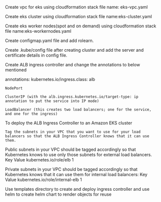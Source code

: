 Create vpc for eks using cloudformation stack file name: eks-vpc.yaml







Create eks cluster using cloudformation stack file name:eks-cluster.yaml




Create eks worker nodes(spot and on demand) using cloudformation stack file name:eks-workernodes.yaml



Create configmap.yaml file and add rolearn.





Create .kube/config file after creating cluster and add the server and certificate details in config file.

Create ALB ingress controller and change the annotations to below mentioned

annotations:
    kubernetes.io/ingress.class: alb



    NodePort

    ClusterIP (with the alb.ingress.kubernetes.io/target-type: ip annotation to put the service into IP mode)

    LoadBalancer (this creates two load balancers; one for the service, and one for the ingress)

To deploy the ALB Ingress Controller to an Amazon EKS cluster

    Tag the subnets in your VPC that you want to use for your load balancers so that the ALB Ingress Controller knows that it can use them.
Public subnets in your VPC should be tagged accordingly so that Kubernetes knows to use only those subnets for external load balancers.
Key 	                        Value
kubernetes.io/role/elb            1

Private subnets in your VPC should be tagged accordingly so that Kubernetes knows that it can use them for internal load balancers:
Key 	                        Value
kubernetes.io/role/internal-elb  1


Use templates directory to create and deploy ingress controller and use helm to create helm chart to render objects for reuse

